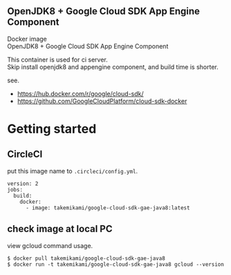 OpenJDK8 + Google Cloud SDK App Engine Component
---

Docker image  
OpenJDK8 + Google Cloud SDK App Engine Component

This container is used for ci server.  
Skip install openjdk8 and appengine component, and build time is shorter.

see.
- https://hub.docker.com/r/google/cloud-sdk/
- https://github.com/GoogleCloudPlatform/cloud-sdk-docker

# Getting started

## CircleCI

put this image name to ``.circleci/config.yml``.

```
version: 2
jobs:
  build:
    docker:
      - image: takemikami/google-cloud-sdk-gae-java8:latest
```

## check image at local PC

view gcloud command usage.

```
$ docker pull takemikami/google-cloud-sdk-gae-java8
$ docker run -t takemikami/google-cloud-sdk-gae-java8 gcloud --version
```
